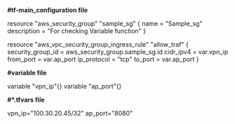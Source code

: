 **#tf-main_configuration file**

resource "aws_security_group" "sample_sg" {
  name = "Sample_sg"
  description = "For checking Variable function"
}

resource "aws_vpc_security_group_ingress_rule" "allow_traf" {
  security_group_id = aws_security_group.sample_sg.id
  cidr_ipv4 = var.vpn_ip
  from_port = var.ap_port
  ip_protocol = "tcp"
  to_port = var.ap_port
}

**#variable file**

variable "vpn_ip"{}
variable "ap_port"{}

**#*.tfvars file**

vpn_ip="100.30.20.45/32"
ap_port="8080"
